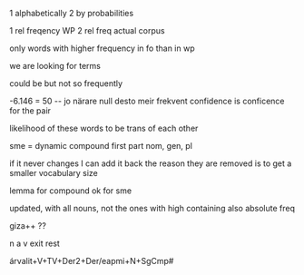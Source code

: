 1 alphabetically
2 by probabilities

1 rel freqency WP
2 rel freq actual corpus

only words with higher frequency in fo than in wp

we are looking for terms

could be but not so frequently

-6.146 = 50 -- jo närare null desto meir frekvent
confidence is conficence for the pair

likelihood of these words to be trans of each other

sme = dynamic compound
first part nom, gen, pl

if it never changes I can add it back
the reason they are removed is to get a smaller vocabulary size

lemma for compound
ok for sme

updated, with all nouns, not the ones with high
containing also absolute freq

giza++ ??

n
a
v
exit rest

árvalit+V+TV+Der2+Der/eapmi+N+SgCmp#
